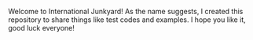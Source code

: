 <p>Welcome to International Junkyard! As the name suggests, I created this repository to share things like test codes and examples. I hope you like it, good luck everyone!</p>
